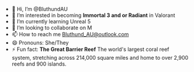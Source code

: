 - 👋 Hi, I’m @BluthundAU
- 👀 I’m interested in becoming **Immortal 3 and or Radiant** in Valorant
- 🌱 I’m currently learning Unreal 5
- 💞️ I’m looking to collaborate on M
- 📫 How to reach me Bluthund_AU@outlook.com
- 😄 Pronouns: She/They
- ⚡ Fun fact: **The Great Barrier Reef**
The world's largest coral reef system, stretching across 214,000 square miles and home to over 2,900 reefs and 900 islands.
<!---
BluthundAU/BluthundAU is a ✨ special ✨ repository because its `README.md` (this file) appears on your GitHub profile.
You can click the Preview link to take a look at your changes.
--->
